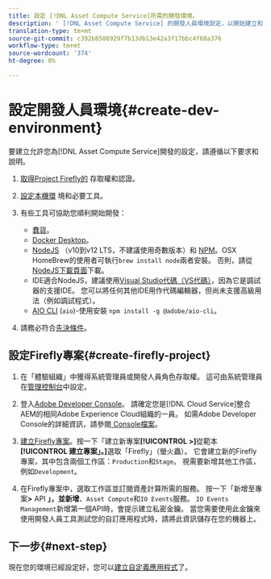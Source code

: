 ```yaml
---
title: 設定 [!DNL Asset Compute Service]所需的開發環境。
description: ' [!DNL Asset Compute Service] 的開發人員環境設定，以開始建立和測試自訂代碼。'
translation-type: tm+mt
source-git-commit: c392b8588929f7b13db13e42a3f17bbc4f68a376
workflow-type: tm+mt
source-wordcount: '374'
ht-degree: 0%

---
```



# 設定開發人員環境{#create-dev-environment}

要建立允許您為[!DNL Asset Compute Service]開發的設定，請遵循以下要求和說明。

1. [取得Project Firefly的](https://github.com/AdobeDocs/project-firefly/blob/master/getting_started/setup.md#acquire-access-and-credentials) 存取權和認證。

1. [設定本機環](https://github.com/AdobeDocs/project-firefly/blob/master/getting_started/setup.md#local-environment-set-up) 境和必要工具。

1. 有些工具可協助您順利開始開發：

   * [蠢貨](https://git-scm.com/)。
   * [Docker Desktop](https://www.docker.com/get-started)。
   * [NodeJS](https://nodejs.org) （v10到v12 LTS，不建議使用奇數版本）和 [NPM](https://www.npmjs.com)。OSX HomeBrew的使用者可執行`brew install node`兩者安裝。 否則，請從[NodeJS下載頁面](https://nodejs.org/en/)下載。
   * IDE適合NodeJS，建議使用[Visual Studio代碼（VS代碼）](https://code.visualstudio.com)，因為它是調試器的支援IDE。 您可以將任何其他IDE用作代碼編輯器，但尚未支援高級用法（例如調試程式）。
   * [AIO CLI](https://github.com/adobe/aio-cli) (`aio`)-使用安裝 `npm install -g @adobe/aio-cli`。

1. 請務必符合[先決條件](/help/understand-extensibility.md#prerequisites-and-provisioning)。

## 設定Firefly專案{#create-firefly-project}

1. 在「體驗組織」中獲得系統管理員或開發人員角色存取權。 這可由系統管理員在[管理控制台](https://adminconsole.adobe.com/overview)中設定。

1. 登入[Adobe Developer Console](https://console.adobe.io/)。 請確定您是[!DNL Cloud Service]整合AEM的相同Adobe Experience Cloud組織的一員。 如需Adobe Developer Console的詳細資訊，請參閱[ Console檔案](https://www.adobe.io/apis/experienceplatform/console/docs.html)。

1. [建立Firefly專案](https://www.adobe.io/apis/experienceplatform/project-firefly/docs.html#!AdobeDocs/project-firefly/master/getting_started/first_app.md)。按一下「建立新專案&#x200B;**[!UICONTROL >]**&#x200B;從範本&#x200B;**[!UICONTROL 建立專案」。]**&#x200B;選取「Firefly」（螢火蟲）。 它會建立新的Firefly專案，其中包含兩個工作區：`Production`和`Stage`。 視需要新增其他工作區，例如`Development`。

1. 在Firefly專案中，選取工作區並訂閱資產計算所需的服務。 按一下「新增至專案&#x200B;**>** API **」，並新增**、`Asset Compute`和`IO Events`服務。 `IO Events Management`新增第一個API時，會提示建立私密金鑰。 當您需要使用此金鑰來使用開發人員工具測試您的自訂應用程式時，請將此資訊儲存在您的機器上。

## 下一步{#next-step}

現在您的環境已經設定好，您可以[建立自定義應用程式](develop-custom-application.md)了。

<!-- TBD items for later:
 
* Any steps in the beginning that lead to gotchas later should be called out for caution? For example,
  * don't change some defaults initially
  * know risks when deviating from standard path
  * naming conventions to follow
  * Retrieve and format credentials (YAML file details)
-->
